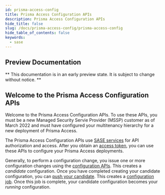 ```yaml
---
id: prisma-access-config
title: Prisma Access Configuration APIs
description: Prisma Access Configuration APIs
hide_title: false
slug: /docs/prisma-access-config/prisma-access-config
hide_table_of_contents: false
keywords:
  - sase
---
```

<head>
  <meta name="robots" content="noindex"/>
</head>

## Preview Documentation

** This documentation is in an early preview state. It is subject to change without notice. **

## Welcome to the Prisma Access Configuration APIs

Welcome to the Prisma Access Configuration APIs. To use these APIs, you must be a new Managed
Security Servie Provider (MSSP) customer as of March 2022 and must have configured your multitenancy 
hierarchy for a new deployment of Prisma Access.

The Prisma Access Configuration APIs use [SASE services](/sase-services/docs) for API authorization and access.
After you obtain an [access token](/sase-services/docs/authentication-overview), 
you can use these APIs to configure your Prisma Access deployments.

Generally, to perform a configuration change, you issue one or more configuration 
changes using the [configuration APIs](/sase/api/prisma-access-config). This creates
a _candidate_ configuration. Once you have completed creating your candidate configuration,
you can [push your candidate](/sase/api/prisma-access-config/configuration-management#operation/post-config-v1-config-versions-running-push). This creates a [configuration job](/sase/api/prisma-access-config/configuration-management#operation/get-config-v1-jobs).
Once this job is complete, your candidate configuration becomes your _running_ configuration.

